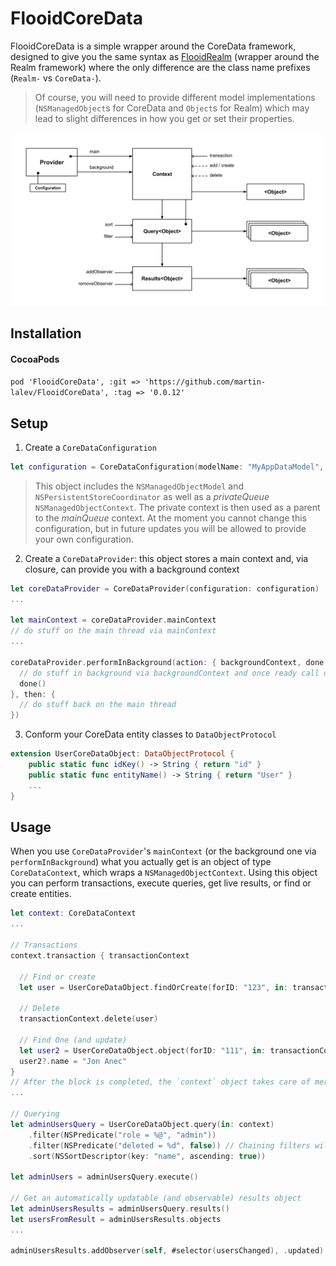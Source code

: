 # FlooidCoreData
FlooidCoreData is a simple wrapper around the CoreData framework, designed to give you the same syntax as [FlooidRealm](https://github.com/martin-lalev/FlooidRealm) (wrapper around the Realm framework) where the only difference are the class name prefixes (`Realm-` vs `CoreData-`).
> Of course, you will need to provide different model implementations (`NSManagedObject`s for CoreData and `Object`s for Realm) which may lead to slight differences in how you get or set their properties.

![Diagram](Diagram.png)

## Installation

#### CocoaPods
`pod 'FlooidCoreData', :git => 'https://github.com/martin-lalev/FlooidCoreData', :tag => '0.0.12'`

## Setup

1. Create a `CoreDataConfiguration`
```swift
let configuration = CoreDataConfiguration(modelName: "MyAppDataModel", inMemory: false)
```
> This object includes the `NSManagedObjectModel` and `NSPersistentStoreCoordinator` as well as a _privateQueue_ `NSManagedObjectContext`. The private context is then used as a parent to the _mainQueue_ context. At the moment you cannot change this configuration, but in future updates you will be allowed to provide your own configuration.

2. Create a `CoreDataProvider`: this object stores a main context and, via closure, can provide you with a background context
```swift
let coreDataProvider = CoreDataProvider(configuration: configuration)
...

let mainContext = coreDataProvider.mainContext
// do stuff on the main thread via mainContext
...

coreDataProvider.performInBackground(action: { backgroundContext, done in
  // do stuff in background via backgroundContext and once ready call done()
  done()
}, then: {
  // do stuff back on the main thread
})
```

3. Conform your CoreData entity classes to `DataObjectProtocol`
```swift
extension UserCoreDataObject: DataObjectProtocol {
    public static func idKey() -> String { return "id" }
    public static func entityName() -> String { return "User" }
    ...
}
```

## Usage
When you use `CoreDataProvider`'s `mainContext` (or the background one via `performInBackground`) what you actually get is an object of type `CoreDataContext`, which wraps a `NSManagedObjectContext`.
Using this object you can perform transactions, execute queries, get live results, or find or create entities.

```swift
let context: CoreDataContext
...

// Transactions
context.transaction { transactionContext

  // Find or create
  let user = UserCoreDataObject.findOrCreate(forID: "123", in: transactionContext)
  
  // Delete
  transactionContext.delete(user)
  
  // Find One (and update)
  let user2 = UserCoreDataObject.object(forID: "111", in: transactionContext)
  user2?.name = "Jon Anec"
}
// After the block is completed, the `context` object takes care of merging the changes you've made.
...

// Querying
let adminUsersQuery = UserCoreDataObject.query(in: context)
    .filter(NSPredicate("role = %@", "admin"))
    .filter(NSPredicate("deleted = %d", false)) // Chaining filters will result in "NSCompoundPredicate(andPredicateWithSubpredicates:)" on them
    .sort(NSSortDescriptor(key: "name", ascending: true))

let adminUsers = adminUsersQuery.execute()

// Get an automatically updatable (and observable) results object
let adminUsersResults = adminUsersQuery.results()
let usersFromResult = adminUsersResults.objects
...

adminUsersResults.addObserver(self, #selector(usersChanged), .updated)

```
